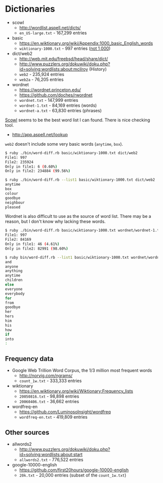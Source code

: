 # Dictionaries

 * scowl
   * http://wordlist.aspell.net/dicts/
   * `en_US-large.txt` - 167,299 entries
 * basic
   * https://en.wiktionary.org/wiki/Appendix:1000_basic_English_words
   * `wiktionary-1000.txt` - 997 entries ([not 1,000](https://en.wiktionary.org/wiki/Appendix_talk:1000_basic_English_words))
 * dict/web2
   * http://web.mit.edu/freebsd/head/share/dict/
   * http://www.puzzlers.org/dokuwiki/doku.php?id=solving:wordlists:about:mcilroy (History)
   * `web2` - 235,924 entries
   * `web2a` - 76,205 entries
 * wordnet
   * https://wordnet.princeton.edu/
   * https://github.com/doches/rwordnet
   * `wordnet.txt` - 147,999 entries
   * `wordnet-1.txt` - 84,169 entries (words)
   * `wordnet-a.txt` - 63,830 entries (phrases)

[Scowl](http://wordlist.aspell.net/) seems to be the best word list I can found. There is nice checking tool.

 * http://app.aspell.net/lookup

`web2` doesn't include some very basic words (`anytime`, `box`).

```sh
$ ruby ./bin/word-diff.rb basic/wiktionary-1000.txt dict/web2
File1: 997
File2: 235924
Only in file1: 6 (0.60%)
Only in file2: 234884 (99.56%)

$ ruby ./bin/word-diff.rb --list1 basic/wiktionary-1000.txt dict/web2
anytime
box
colour
goodbye
neighbour
pleased
```

Wordnet is also difficult to use as the source of word list. There may be a reason, but I don't know why lacking these words.

```sh
$ ruby ./bin/word-diff.rb basic/wiktionary-1000.txt wordnet/wordnet-1.txt
File1: 997
File2: 84169
Only in file1: 46 (4.61%)
Only in file2: 82991 (98.60%)

$ ruby bin/word-diff.rb --list1 basic/wiktionary-1000.txt wordnet/wordnet-1.txt
and
anyone
anything
anytime
children
else
everyone
everybody
for
from
goodbye
her
hers
him
his
how
if
into
:
```

## Frequency data

 * Google Web Trillion Word Corpus, the 1/3 million most frequent words
   * http://norvig.com/ngrams/
   * `count_1w.txt` - 333,333 entries
 * wiktionary
   * https://en.wiktionary.org/wiki/Wiktionary:Frequency_lists
   * `20050816.txt` - 98,898 entries
   * `20060406.txt` - 36,662 entries
 * wordfreq-en
   * https://github.com/LuminosoInsight/wordfreq
   * `wordfreq-en.txt` - 419,809 entries

## Other sources

 * allwords2
   * http://www.puzzlers.org/dokuwiki/doku.php?id=solving:wordlists:about:start
   * `allwords2.txt` - 776,522 entries
 * google-10000-english
   * https://github.com/first20hours/google-10000-english
   * `20k.txt` - 20,000 entries (subset of the `count_1w.txt`)
